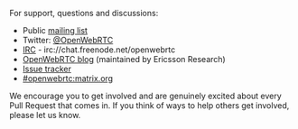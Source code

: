 For support, questions and discussions:
* Public [mailing list](https://groups.google.com/forum/#!forum/openwebrtc)
* Twitter: [@OpenWebRTC](https://twitter.com/OpenWebRTC)
* [IRC](http://webchat.freenode.net/?channels=openwebrtc) - irc://chat.freenode.net/openwebrtc
* [OpenWebRTC blog](http://www.openwebrtc.org/blog/) (maintained by Ericsson Research)
* [Issue tracker](https://github.com/EricssonResearch/openwebrtc/issues)
* [#openwebrtc:matrix.org](http://matrix.org/beta/#/room/!xMzNfqTcyXXcISvXfj:matrix.org)

We encourage you to get involved and are genuinely excited about every Pull Request that comes in. If you think of ways to help others get involved, please let us know.